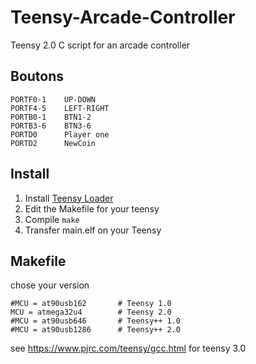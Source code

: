 # Teensy-Arcade-Controller
Teensy 2.0 C script for an arcade controller

## Boutons
```
PORTF0-1    UP-DOWN
PORTF4-5    LEFT-RIGHT
PORTB0-1    BTN1-2
PORTB3-6    BTN3-6
PORTD0      Player one
PORTD2      NewCoin
```

## Install
1. Install [Teensy Loader](https://www.pjrc.com/teensy/loader_linux.html)
2. Edit the Makefile for your teensy
3. Compile ```make```
4. Transfer main.elf on your Teensy

## Makefile
chose your version
```
#MCU = at90usb162       # Teensy 1.0
MCU = atmega32u4        # Teensy 2.0
#MCU = at90usb646       # Teensy++ 1.0
#MCU = at90usb1286      # Teensy++ 2.0
```
see https://www.pjrc.com/teensy/gcc.html for teensy 3.0

